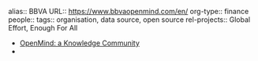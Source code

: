 alias:: BBVA
URL:: https://www.bbvaopenmind.com/en/
org-type:: finance
people::
tags:: organisation, data source, open source
rel-projects:: Global Effort, Enough For All
- [OpenMind: a Knowledge Community](https://www.bbvaopenmind.com/en/)
-